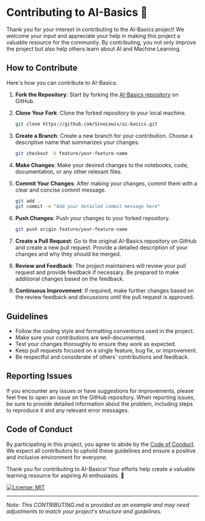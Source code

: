 # Contributing to AI-Basics 🤖

Thank you for your interest in contributing to the AI-Basics project! We welcome your input and appreciate your help in making this project a valuable resource for the community. By contributing, you not only improve the project but also help others learn about AI and Machine Learning.

## How to Contribute

Here's how you can contribute to AI-Basics:

1. **Fork the Repository**: Start by forking the [AI-Basics repository](https://github.com/SinoLewis/ai-basics) on GitHub.

2. **Clone Your Fork**: Clone the forked repository to your local machine.

   ```bash
   git clone https://github.com/SinoLewis/ai-basics.git
   ```

3. **Create a Branch**: Create a new branch for your contribution. Choose a descriptive name that summarizes your changes.

   ```bash
   git checkout -b feature/your-feature-name
   ```

4. **Make Changes**: Make your desired changes to the notebooks, code, documentation, or any other relevant files.

5. **Commit Your Changes**: After making your changes, commit them with a clear and concise commit message.

   ```bash
   git add .
   git commit -m "Add your detailed commit message here"
   ```

6. **Push Changes**: Push your changes to your forked repository.

   ```bash
   git push origin feature/your-feature-name
   ```

7. **Create a Pull Request**: Go to the original AI-Basics repository on GitHub and create a new pull request. Provide a detailed description of your changes and why they should be merged.

8. **Review and Feedback**: The project maintainers will review your pull request and provide feedback if necessary. Be prepared to make additional changes based on the feedback.

9. **Continuous Improvement**: If required, make further changes based on the review feedback and discussions until the pull request is approved.

## Guidelines

- Follow the coding style and formatting conventions used in the project.
- Make sure your contributions are well-documented.
- Test your changes thoroughly to ensure they work as expected.
- Keep pull requests focused on a single feature, bug fix, or improvement.
- Be respectful and considerate of others' contributions and feedback.

## Reporting Issues

If you encounter any issues or have suggestions for improvements, please feel free to open an issue on the GitHub repository. When reporting issues, be sure to provide detailed information about the problem, including steps to reproduce it and any relevant error messages.

## Code of Conduct

By participating in this project, you agree to abide by the [Code of Conduct](CODE_OF_CONDUCT.md). We expect all contributors to uphold these guidelines and ensure a positive and inclusive environment for everyone.

Thank you for contributing to AI-Basics! Your efforts help create a valuable learning resource for aspiring AI enthusiasts. 🚀

[![License: MIT](https://img.shields.io/badge/License-MIT-blue.svg)](./LICENSE)

---

_Note: This CONTRIBUTING.md is provided as an example and may need adjustments to match your project's structure and guidelines._
